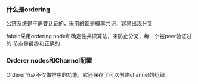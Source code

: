 ### 什么是ordering

公链系统是不需要认证的，采用的都是概率共识，容易出现分叉

fabric采用ordering node和确定性共识算法，来防止分叉，每一个被peer验证过的
节点是最终和正确的

### Orderer nodes和Channel配置

Orderer节点不仅做排序的功能，它还保存了可以创建channel的组织，
